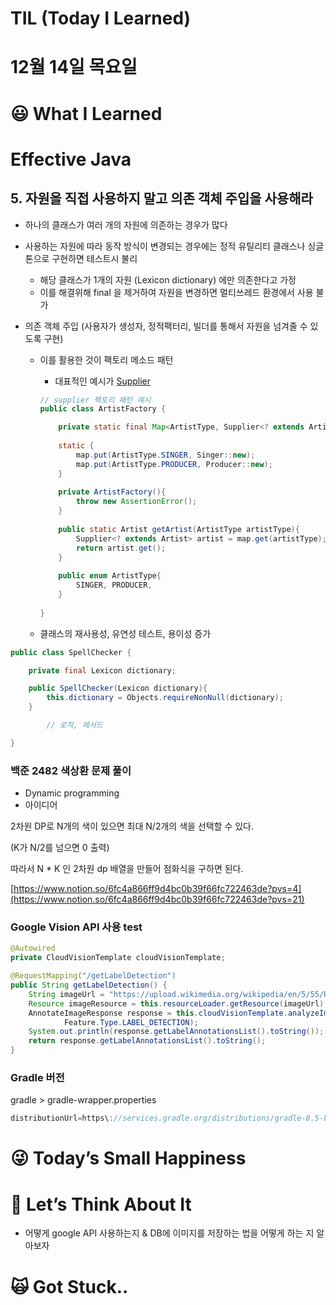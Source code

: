 # TIL (Today I Learned)

# 12월 14일 목요일

# 😃 What I Learned

# Effective Java

## 5. 자원을 직접 사용하지 말고 의존 객체 주입을 사용해라

- 하나의 클래스가 여러 개의 자원에 의존하는 경우가 많다
- 사용하는 자원에 따라 동작 방식이 변경되는 경우에는 정적 유틸리티 클래스나 싱글톤으로 구현하면 테스트시 불리
    - 해당 클래스가 1개의 자원 (Lexicon dictionary) 에만 의존한다고 가정
    - 이를 해결위해 final 을 제거하여 자원을 변경하면 멀티쓰레드 환경에서 사용 불가

- 의존 객체 주입 (사용자가 생성자, 정적팩터리, 빌더를 통해서 자원을 넘겨줄 수 있도록 구현)
    - 이를 활용한 것이 팩토리 메소드 패턴
        - 대표적인 예시가 [Supplier<T>](https://www.notion.so/Supplier-8ee1a0c0ee7e492da9c46a9c9ef84c50?pvs=21)
        
        ```java
        // supplier 팩토리 패턴 예시
        public class ArtistFactory {
        
            private static final Map<ArtistType, Supplier<? extends Artist>> map = new HashMap<>();
            
            static {
                map.put(ArtistType.SINGER, Singer::new);
                map.put(ArtistType.PRODUCER, Producer::new);
            }
            
            private ArtistFactory(){
                throw new AssertionError();
            }
            
            public static Artist getArtist(ArtistType artistType){
                Supplier<? extends Artist> artist = map.get(artistType);
                return artist.get();
            }
            
            public enum ArtistType{
                SINGER, PRODUCER,
            }
            
        }
        ```
        
    - 클래스의 재사용성, 유연성 테스트, 용이성 증가

```java
public class SpellChecker {

    private final Lexicon dictionary;

    public SpellChecker(Lexicon dictionary){
        this.dictionary = Objects.requireNonNull(dictionary);
    }

		// 로직, 메서드 

}
```

### 백준 2482 색상환 문제 풀이

- Dynamic programming
- 아이디어

2차원 DP로 N개의 색이 있으면 최대 N/2개의 색을 선택할 수 있다.

(K가 N/2를 넘으면 0 출력)

따라서 N * K 인 2차원 dp 배열을 만들어 점화식을 구하면 된다.

[https://www.notion.so/6fc4a866ff9d4bc0b39f66fc722463de?pvs=4](https://www.notion.so/6fc4a866ff9d4bc0b39f66fc722463de?pvs=21)

### Google Vision API 사용 test

```java
@Autowired
private CloudVisionTemplate cloudVisionTemplate;

@RequestMapping("/getLabelDetection")
public String getLabelDetection() {
    String imageUrl = "https://upload.wikimedia.org/wikipedia/en/5/55/Radioheadthebends.png";
    Resource imageResource = this.resourceLoader.getResource(imageUrl);
    AnnotateImageResponse response = this.cloudVisionTemplate.analyzeImage(imageResource,
            Feature.Type.LABEL_DETECTION);
    System.out.println(response.getLabelAnnotationsList().toString());
    return response.getLabelAnnotationsList().toString();
}
```

### Gradle 버전

gradle > gradle-wrapper.properties

```java
distributionUrl=https\://services.gradle.org/distributions/gradle-8.5-bin.zip
```

# 😜 Today’s Small Happiness

# 🧐 Let’s Think About It

- 어떻게 google API 사용하는지 & DB에 이미지를 저장하는 법을 어떻게 하는 지 알아보자

# 🙀 Got Stuck..